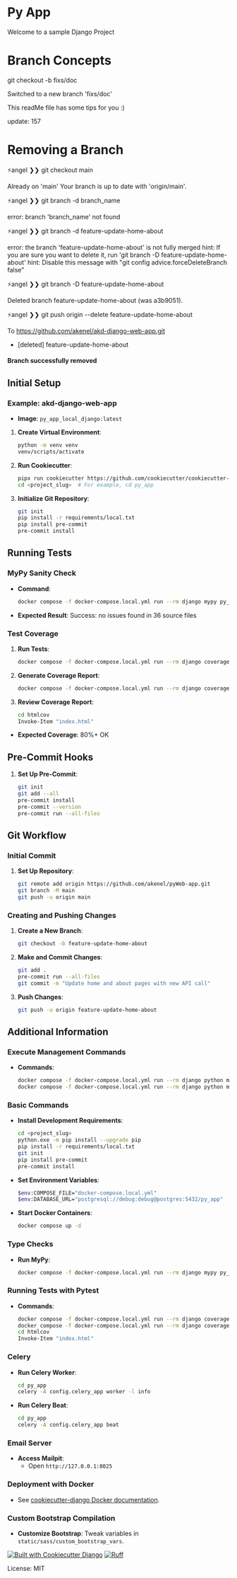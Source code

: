 # Py App

Welcome to a sample Django Project

# Branch Concepts

git checkout -b fixs/doc

Switched to a new branch 'fixs/doc'

This readMe file has some tips for you :)

update: 157

# Removing a Branch

⚡angel ❯❯ git checkout main

Already on 'main'
Your branch is up to date with 'origin/main'.

⚡angel ❯❯ git branch -d branch_name

error: branch 'branch_name' not found

⚡angel ❯❯ git branch -d feature-update-home-about

error: the branch 'feature-update-home-about' is not fully merged
hint: If you are sure you want to delete it, run 'git branch -D feature-update-home-about'
hint: Disable this message with "git config advice.forceDeleteBranch false"

⚡angel ❯❯ git branch -D feature-update-home-about

Deleted branch feature-update-home-about (was a3b9051).

⚡angel ❯❯ git push origin --delete feature-update-home-about

To https://github.com/akenel/akd-django-web-app.git

- [deleted] feature-update-home-about

#### Branch successfully removed

## Initial Setup

### Example: akd-django-web-app

- **Image**: `py_app_local_django:latest`

1. **Create Virtual Environment**:

   ```sh
   python -m venv venv
   venv/scripts/activate
   ```

2. **Run Cookiecutter**:

   ```sh
   pipx run cookiecutter https://github.com/cookiecutter/cookiecutter-django.git
   cd <project_slug>  # For example, cd py_app
   ```

3. **Initialize Git Repository**:
   ```sh
   git init
   pip install -r requirements/local.txt
   pip install pre-commit
   pre-commit install
   ```

## Running Tests

### MyPy Sanity Check

- **Command**:
  ```sh
  docker compose -f docker-compose.local.yml run --rm django mypy py_app
  ```
- **Expected Result**: Success: no issues found in 36 source files

### Test Coverage

1. **Run Tests**:

   ```sh
   docker compose -f docker-compose.local.yml run --rm django coverage run -m pytest
   ```

2. **Generate Coverage Report**:

   ```sh
   docker compose -f docker-compose.local.yml run --rm django coverage html
   ```

3. **Review Coverage Report**:
   ```sh
   cd htmlcov
   Invoke-Item "index.html"
   ```

- **Expected Coverage**: 80%+ OK

## Pre-Commit Hooks

1. **Set Up Pre-Commit**:
   ```sh
   git init
   git add --all
   pre-commit install
   pre-commit --version
   pre-commit run --all-files
   ```

## Git Workflow

### Initial Commit

1. **Set Up Repository**:
   ```sh
   git remote add origin https://github.com/akenel/pyWeb-app.git
   git branch -M main
   git push -u origin main
   ```

### Creating and Pushing Changes

1. **Create a New Branch**:

   ```sh
   git checkout -b feature-update-home-about
   ```

2. **Make and Commit Changes**:

   ```sh
   git add .
   pre-commit run --all-files
   git commit -m "Update home and about pages with new API call"
   ```

3. **Push Changes**:
   ```sh
   git push -u origin feature-update-home-about
   ```

## Additional Information

### Execute Management Commands

- **Commands**:
  ```sh
  docker compose -f docker-compose.local.yml run --rm django python manage.py migrate
  docker compose -f docker-compose.local.yml run --rm django python manage.py createsuperuser
  ```

### Basic Commands

- **Install Development Requirements**:

  ```sh
  cd <project_slug>
  python.exe -m pip install --upgrade pip
  pip install -r requirements/local.txt
  git init
  pip install pre-commit
  pre-commit install
  ```

- **Set Environment Variables**:

  ```sh
  $env:COMPOSE_FILE="docker-compose.local.yml"
  $env:DATABASE_URL="postgresql://debug:debug@postgres:5432/py_app"
  ```

- **Start Docker Containers**:
  ```sh
  docker compose up -d
  ```

### Type Checks

- **Run MyPy**:
  ```sh
  docker compose -f docker-compose.local.yml run --rm django mypy py_app
  ```

### Running Tests with Pytest

- **Commands**:
  ```sh
  docker compose -f docker-compose.local.yml run --rm django coverage run -m pytest
  docker compose -f docker-compose.local.yml run --rm django coverage html
  cd htmlcov
  Invoke-Item "index.html"
  ```

### Celery

- **Run Celery Worker**:

  ```sh
  cd py_app
  celery -A config.celery_app worker -l info
  ```

- **Run Celery Beat**:
  ```sh
  cd py_app
  celery -A config.celery_app beat
  ```

### Email Server

- **Access Mailpit**:
  - Open `http://127.0.0.1:8025`

### Deployment with Docker

- See [cookiecutter-django Docker documentation](https://cookiecutter-django.readthedocs.io/en/latest/3-deployment/deployment-with-docker.html).

### Custom Bootstrap Compilation

- **Customize Bootstrap**: Tweak variables in `static/sass/custom_bootstrap_vars`.

[![Built with Cookiecutter Django](https://img.shields.io/badge/built%20with-Cookiecutter%20Django-ff69b4.svg?logo=cookiecutter)](https://github.com/cookiecutter/cookiecutter-django/)
[![Ruff](https://img.shields.io/endpoint?url=https://raw.githubusercontent.com/astral-sh/ruff/main/assets/badge/v2.json)](https://github.com/astral-sh/ruff)

License: MIT
